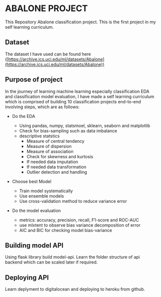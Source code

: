# ABALONE PROJECT  
This Repository Abalone classification project. This is the first project in my self learning curriculum.

## Dataset
The dataset I have used can be found here ([https://archive.ics.uci.edu/ml/datasets/Abalone](https://archive.ics.uci.edu/ml/datasets/Abalone))

## Purpose of project
In the journey of learning machine learning especially classification EDA and classification model evaluation, I have made a self learning curriculum which is comprised of building 10 classification projects end-to-end involving steps, which are as follows:  
- Do the EDA
  - Using pandas, numpy, statsmoel, sklearn, seaborn and matplotlib
  - Check for bias-sampling such as data imbalance
  - descriptive statstics
    - Measure of central tendency
    - Measure of dispersion
    - Measure of association
    - Check for skewness and kurtosis
    - If needed data imputation
    - If needed data transformation
    - Outlier detection and handling
    
- Choose best Model
  - Train model systematically
  - Use ensemble models
  - Use cross-validation method to reduce variance error

- Do the model evaluation 
  - metrics: accuracy, precision, recall, F1-score and ROC-AUC
  - use mlxtent to observe bias variance decomposition of error
  - AIC and BIC for checking model bias-variance
  
## Building model API
Using flask library build model-api. Learn the folder structure of api backend which can be scaled later if required.

## Deploying API
Learn deplyment to digitalocean and deploying to heroku from github.

